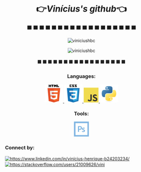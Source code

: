 <h1 align="center"> 👉<i>Vinícius's github</i>👈 </h1>
<h3 align="center"> 🟧 🟧 🟧 🟧 🟧 🟧 🟧 🟧 🟧 🟧 🟧 🟧 🟧 🟧 🟧 🟧 🟧 🟧  </h3>
<p align="center"><img align="center" src="https://github-readme-stats.vercel.app/api?username=viniciushbc&theme=dark&show_icons=true&locale=en" alt="viniciushbc"/></p>
<p align="center"><img align="center" src="https://github-readme-streak-stats.herokuapp.com/?user=viniciushbc&theme=dark" alt="viniciushbc" /> </p>

<h4 align="center">🟩 🟩 🟩 🟩 🟩 🟩 🟩 🟩 🟩 🟩 🟩 🟩 🟩 🟩 🟩 🟩 🟩 </h4>

<h3 align="center"><b>Languages:</b></h3>
<p align="center"> <a href="https://www.w3.org/html/" target="_blank" rel="noreferrer"> <img src="https://raw.githubusercontent.com/devicons/devicon/master/icons/html5/html5-original-wordmark.svg" alt="html5" width="60" height="60"/> </a> 
<a href="https://www.w3schools.com/css/" target="_blank" rel="noreferrer"> <img src="https://raw.githubusercontent.com/devicons/devicon/master/icons/css3/css3-original-wordmark.svg" alt="css3" width="60" height="60"/> </a>
<a href="https://developer.mozilla.org/en-US/docs/Web/JavaScript" target="_blank" rel="noreferrer"> <img src="https://raw.githubusercontent.com/devicons/devicon/master/icons/javascript/javascript-original.svg" alt="javascript" width="50" height="50"/> </a> 
<a href="https://www.python.org" target="_blank" rel="noreferrer"> <img src="https://raw.githubusercontent.com/devicons/devicon/master/icons/python/python-original.svg" alt="python" width="60" height="60"/> </a> </p>

<h3 align="center"><b>Tools:</b></h3>
<p align="center"><a href="https://www.photoshop.com/en" target="_blank" rel="noreferrer"> <img src="https://raw.githubusercontent.com/devicons/devicon/master/icons/photoshop/photoshop-line.svg" alt="photoshop" width="50" height="50"/> </a> </p>

<h3 align="left">Connect by:</h3>
<p align="left">
<a href="https://linkedin.com/in/vinícius-henrique-b24203234/" target="blank"><img align="center" src="https://raw.githubusercontent.com/rahuldkjain/github-profile-readme-generator/master/src/images/icons/Social/linked-in-alt.svg" alt="https://www.linkedin.com/in/vinícius-henrique-b24203234/" height="30" width="40" /></a>
<a href="https://stackoverflow.com/users/21009626/vini" target="blank"><img align="center" src="https://raw.githubusercontent.com/rahuldkjain/github-profile-readme-generator/master/src/images/icons/Social/stack-overflow.svg" alt="https://stackoverflow.com/users/21009626/vini" height="30" width="40" /></a>
</p>
